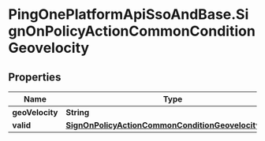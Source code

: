 # PingOnePlatformApiSsoAndBase.SignOnPolicyActionCommonConditionGeovelocity

## Properties

Name | Type | Description | Notes
------------ | ------------- | ------------- | -------------
**geoVelocity** | **String** |  | 
**valid** | [**SignOnPolicyActionCommonConditionGeovelocityValid**](SignOnPolicyActionCommonConditionGeovelocityValid.md) |  | 


